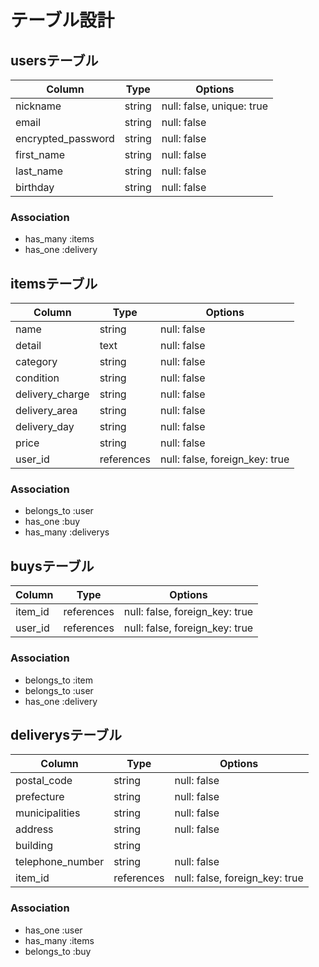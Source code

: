 # テーブル設計

## usersテーブル

| Column             | Type   | Options                   |
| ------------------ | ------ | ------------------------- |
| nickname           | string | null: false, unique: true |
| email              | string | null: false               |
| encrypted_password | string | null: false               |
| first_name         | string | null: false               |
| last_name          | string | null: false               |
| birthday           | string | null: false               |

### Association

- has_many :items
- has_one :delivery

## itemsテーブル

| Column          | Type       | Options                        |
| --------------- | ---------- | ------------------------------ |
| name            | string     | null: false                    |
| detail          | text       | null: false                    |
| category        | string     | null: false                    |
| condition       | string     | null: false                    |
| delivery_charge | string     | null: false                    |
| delivery_area   | string     | null: false                    |
| delivery_day    | string     | null: false                    |
| price           | string     | null: false                    |
| user_id         | references | null: false, foreign_key: true |

### Association

- belongs_to :user
- has_one :buy
- has_many :deliverys

## buysテーブル

| Column         | Type       | Options                        |
| -------------- | ---------- | ------------------------------ |
| item_id        | references | null: false, foreign_key: true |
| user_id        | references | null: false, foreign_key: true |

### Association 

- belongs_to :item
- belongs_to :user
- has_one :delivery

## deliverysテーブル

| Column           | Type       | Options                        |
| ---------------- | ---------- | ------------------------------ |
| postal_code      | string     | null: false                    |
| prefecture       | string     | null: false                    |
| municipalities   | string     | null: false                    |
| address          | string     | null: false                    |
| building         | string     |                                |
| telephone_number | string     | null: false                    |
| item_id          | references | null: false, foreign_key: true |

### Association

- has_one :user
- has_many :items
- belongs_to :buy